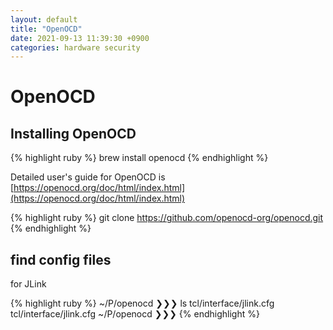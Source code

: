 ```yaml
---
layout: default
title: "OpenOCD"
date: 2021-09-13 11:39:30 +0900
categories: hardware security
---
```


# OpenOCD


## Installing OpenOCD

{% highlight ruby %}
brew install openocd
{% endhighlight %}

Detailed user's guide for OpenOCD is [https://openocd.org/doc/html/index.html](https://openocd.org/doc/html/index.html)

{% highlight ruby %}
git clone https://github.com/openocd-org/openocd.git
{% endhighlight %}

## find config files

for JLink

{% highlight ruby %}
~/P/openocd ❯❯❯ ls tcl/interface/jlink.cfg
tcl/interface/jlink.cfg
~/P/openocd ❯❯❯
{% endhighlight %}

